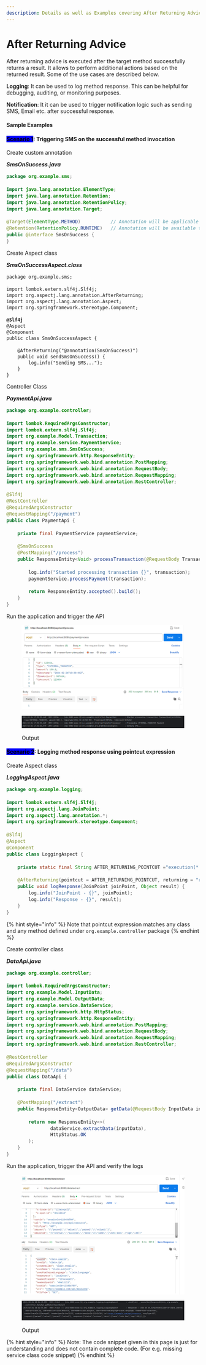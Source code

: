```yaml
---
description: Details as well as Examples covering After Returning Advice.
---
```


# After Returning Advice

After returning advice is executed after the target method successfully returns a result. It allows to perform additional actions based on the returned result. Some of the use cases are described below.

**Logging**: It can be used to log method response. This can be helpful for debugging, auditing, or monitoring purposes.

**Notification**: It it can be used to trigger notification logic such as sending SMS, Email etc. after successful response.



#### Sample Examples

#### <mark style="background-color:blue;">Scenario 1</mark>: Triggering SMS on the successful method invocation

Create custom annotation

_**SmsOnSuccess.java**_

```java
package org.example.sms;

import java.lang.annotation.ElementType;
import java.lang.annotation.Retention;
import java.lang.annotation.RetentionPolicy;
import java.lang.annotation.Target;

@Target(ElementType.METHOD)           // Annotation will be applicable on methods only
@Retention(RetentionPolicy.RUNTIME)   // Annotation will be available to the JVM at runtime
public @interface SmsOnSuccess {
}
```

Create Aspect class

_**SmsOnSuccessAspect.class**_

<pre class="language-java"><code class="lang-java">package org.example.sms;

import lombok.extern.slf4j.Slf4j;
import org.aspectj.lang.annotation.AfterReturning;
import org.aspectj.lang.annotation.Aspect;
import org.springframework.stereotype.Component;

<strong>@Slf4j
</strong>@Aspect
@Component
public class SmsOnSuccessAspect {

    @AfterReturning("@annotation(SmsOnSuccess)")
    public void sendSmsOnSuccess() {
        log.info("Sending SMS...");
    }
}
</code></pre>

Controller Class

_**PaymentApi.java**_

```java
package org.example.controller;

import lombok.RequiredArgsConstructor;
import lombok.extern.slf4j.Slf4j;
import org.example.Model.Transaction;
import org.example.service.PaymentService;
import org.example.sms.SmsOnSuccess;
import org.springframework.http.ResponseEntity;
import org.springframework.web.bind.annotation.PostMapping;
import org.springframework.web.bind.annotation.RequestBody;
import org.springframework.web.bind.annotation.RequestMapping;
import org.springframework.web.bind.annotation.RestController;

@Slf4j
@RestController
@RequiredArgsConstructor
@RequestMapping("/payment")
public class PaymentApi {

    private final PaymentService paymentService;

    @SmsOnSuccess
    @PostMapping("/process")
    public ResponseEntity<Void> processTransaction(@RequestBody Transaction transaction) {

        log.info("Started processing transaction {}", transaction);
        paymentService.processPayment(transaction);

        return ResponseEntity.accepted().build();
    }
}
```

Run the application and trigger the API

<figure><img src="../../../.gitbook/assets/image (1) (1) (1) (1) (1) (1) (1) (1) (1) (1) (1) (1) (1) (1) (1) (1) (1) (1) (1) (1) (1) (1) (1) (1) (1) (1) (1) (1) (1) (1) (1) (1) (1) (1) (1) (1) (1) (1) (1) (1) (1) (1) (1) (1) (1) (1).png" alt="" width="563"><figcaption></figcaption></figure>

<figure><img src="../../../.gitbook/assets/image (1) (1) (1) (1) (1) (1) (1) (1) (1) (1) (1) (1) (1) (1) (1) (1) (1) (1) (1) (1) (1) (1) (1) (1) (1) (1) (1) (1) (1) (1) (1) (1) (1) (1) (1) (1) (1) (1) (1) (1) (1) (1) (1) (1) (1) (1) (1).png" alt=""><figcaption><p>Output</p></figcaption></figure>

#### <mark style="background-color:blue;">Scenario 2</mark>: Logging method response using pointcut expression

Create Aspect class

_**LoggingAspect.java**_

```java
package org.example.logging;

import lombok.extern.slf4j.Slf4j;
import org.aspectj.lang.JoinPoint;
import org.aspectj.lang.annotation.*;
import org.springframework.stereotype.Component;

@Slf4j
@Aspect
@Component
public class LoggingAspect {

    private static final String AFTER_RETURNING_POINTCUT ="execution(* org.example.controller.*.*(..))";
    
    @AfterReturning(pointcut = AFTER_RETURNING_POINTCUT, returning = "result")
    public void logResponse(JoinPoint joinPoint, Object result) {
        log.info("JoinPoint - {}", joinPoint);
        log.info("Response - {}", result);
    }
}

```

{% hint style="info" %}
Note that pointcut expression matches any class and any method defined under `org.example.controller` package
{% endhint %}

Create controller class

_**DataApi.java**_

```java
package org.example.controller;

import lombok.RequiredArgsConstructor;
import org.example.Model.InputData;
import org.example.Model.OutputData;
import org.example.service.DataService;
import org.springframework.http.HttpStatus;
import org.springframework.http.ResponseEntity;
import org.springframework.web.bind.annotation.PostMapping;
import org.springframework.web.bind.annotation.RequestBody;
import org.springframework.web.bind.annotation.RequestMapping;
import org.springframework.web.bind.annotation.RestController;

@RestController
@RequiredArgsConstructor
@RequestMapping("/data")
public class DataApi {

    private final DataService dataService;

    @PostMapping("/extract")
    public ResponseEntity<OutputData> getData(@RequestBody InputData inputData) {

        return new ResponseEntity<>(
                dataService.extractData(inputData),
                HttpStatus.OK
        );
    }
}
```



Run the application, trigger the API and verify the logs

<figure><img src="../../../.gitbook/assets/image (2) (1) (1) (1) (1) (1) (1) (1) (1) (1) (1) (1) (1) (1) (1) (1) (1) (1) (1) (1) (1) (1) (1) (1) (1) (1) (1) (1).png" alt="" width="563"><figcaption></figcaption></figure>

<figure><img src="../../../.gitbook/assets/image (3) (1) (1) (1) (1) (1) (1) (1) (1) (1) (1) (1) (1) (1) (1) (1) (1) (1) (1) (1) (1).png" alt=""><figcaption><p>Output</p></figcaption></figure>







{% hint style="info" %}
Note: The code snippet given in this page is just for understanding and does not contain complete code. (For e.g. missing service class code snippet)
{% endhint %}
